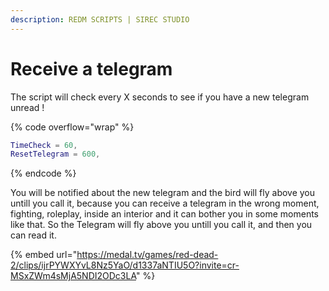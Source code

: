 ```yaml
---
description: REDM SCRIPTS | SIREC STUDIO
---
```


# Receive a telegram

The script will check every X seconds to see if you have a new telegram unread !

{% code overflow="wrap" %}
```lua
TimeCheck = 60, 
ResetTelegram = 600, 
```
{% endcode %}

You will be notified about the new telegram and the bird will fly above you untill you call it, because you can receive a telegram in the wrong moment, fighting, roleplay, inside an interior and it can bother you in some moments like that. So the Telegram will fly above you untill you call it, and then you can read it.

{% embed url="https://medal.tv/games/red-dead-2/clips/ijrPYWXYvL8Nz5YaO/d1337aNTIU5O?invite=cr-MSxZWm4sMjA5NDI2ODc3LA" %}

